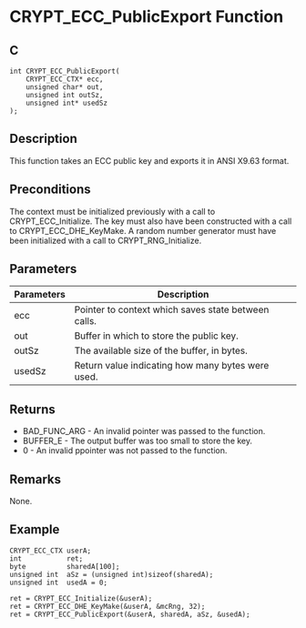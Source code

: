 # CRYPT_ECC_PublicExport Function

## C
    int CRYPT_ECC_PublicExport(
        CRYPT_ECC_CTX* ecc, 
        unsigned char* out, 
        unsigned int outSz, 
        unsigned int* usedSz
    );

## Description

This function takes an ECC public key and exports it in ANSI X9.63 format.

## Preconditions

The context must be initialized previously with a call to CRYPT_ECC_Initialize. The key must also have been constructed with a call to CRYPT_ECC_DHE_KeyMake. A random number generator must have been initialized with a call to CRYPT_RNG_Initialize.

## Parameters

|Parameters  |Description  |
|----|----|
|ecc  |Pointer to context which saves state between calls. |
|out |Buffer in which to store the public key. |
|outSz |The available size of the buffer, in bytes. |
|usedSz |Return value indicating how many bytes were used. |

## Returns 

- BAD_FUNC_ARG - An invalid pointer was passed to the function.
- BUFFER_E - The output buffer was too small to store the key. 
- 0 - An invalid ppointer was not passed to the function.

## Remarks

None.

## Example

    CRYPT_ECC_CTX userA; 
    int           ret;
    byte          sharedA[100];
    unsigned int  aSz = (unsigned int)sizeof(sharedA);
    unsigned int  usedA = 0;

    ret = CRYPT_ECC_Initialize(&userA);
    ret = CRYPT_ECC_DHE_KeyMake(&userA, &mcRng, 32);
    ret = CRYPT_ECC_PublicExport(&userA, sharedA, aSz, &usedA);


